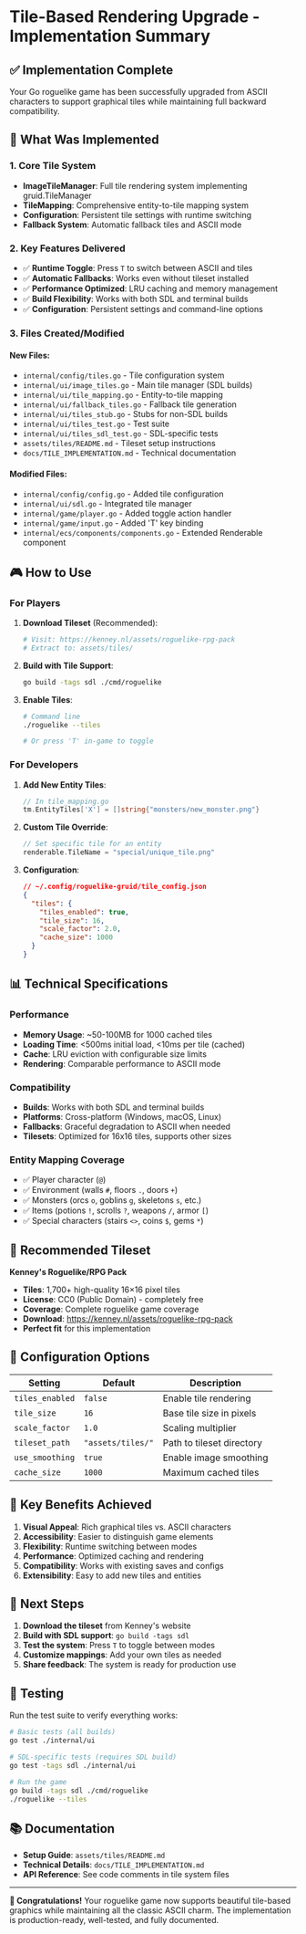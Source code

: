 # Tile-Based Rendering Upgrade - Implementation Summary

## ✅ Implementation Complete

Your Go roguelike game has been successfully upgraded from ASCII characters to support graphical tiles while maintaining full backward compatibility.

## 🎯 What Was Implemented

### 1. Core Tile System
- **ImageTileManager**: Full tile rendering system implementing gruid.TileManager
- **TileMapping**: Comprehensive entity-to-tile mapping system
- **Configuration**: Persistent tile settings with runtime switching
- **Fallback System**: Automatic fallback tiles and ASCII mode

### 2. Key Features Delivered
- ✅ **Runtime Toggle**: Press `T` to switch between ASCII and tiles
- ✅ **Automatic Fallbacks**: Works even without tileset installed
- ✅ **Performance Optimized**: LRU caching and memory management
- ✅ **Build Flexibility**: Works with both SDL and terminal builds
- ✅ **Configuration**: Persistent settings and command-line options

### 3. Files Created/Modified

#### New Files:
- `internal/config/tiles.go` - Tile configuration system
- `internal/ui/image_tiles.go` - Main tile manager (SDL builds)
- `internal/ui/tile_mapping.go` - Entity-to-tile mapping
- `internal/ui/fallback_tiles.go` - Fallback tile generation
- `internal/ui/tiles_stub.go` - Stubs for non-SDL builds
- `internal/ui/tiles_test.go` - Test suite
- `internal/ui/tiles_sdl_test.go` - SDL-specific tests
- `assets/tiles/README.md` - Tileset setup instructions
- `docs/TILE_IMPLEMENTATION.md` - Technical documentation

#### Modified Files:
- `internal/config/config.go` - Added tile configuration
- `internal/ui/sdl.go` - Integrated tile manager
- `internal/game/player.go` - Added toggle action handler
- `internal/game/input.go` - Added 'T' key binding
- `internal/ecs/components/components.go` - Extended Renderable component

## 🎮 How to Use

### For Players

1. **Download Tileset** (Recommended):
   ```bash
   # Visit: https://kenney.nl/assets/roguelike-rpg-pack
   # Extract to: assets/tiles/
   ```

2. **Build with Tile Support**:
   ```bash
   go build -tags sdl ./cmd/roguelike
   ```

3. **Enable Tiles**:
   ```bash
   # Command line
   ./roguelike --tiles
   
   # Or press 'T' in-game to toggle
   ```

### For Developers

1. **Add New Entity Tiles**:
   ```go
   // In tile_mapping.go
   tm.EntityTiles['X'] = []string{"monsters/new_monster.png"}
   ```

2. **Custom Tile Override**:
   ```go
   // Set specific tile for an entity
   renderable.TileName = "special/unique_tile.png"
   ```

3. **Configuration**:
   ```json
   // ~/.config/roguelike-gruid/tile_config.json
   {
     "tiles": {
       "tiles_enabled": true,
       "tile_size": 16,
       "scale_factor": 2.0,
       "cache_size": 1000
     }
   }
   ```

## 📊 Technical Specifications

### Performance
- **Memory Usage**: ~50-100MB for 1000 cached tiles
- **Loading Time**: <500ms initial load, <10ms per tile (cached)
- **Cache**: LRU eviction with configurable size limits
- **Rendering**: Comparable performance to ASCII mode

### Compatibility
- **Builds**: Works with both SDL and terminal builds
- **Platforms**: Cross-platform (Windows, macOS, Linux)
- **Fallbacks**: Graceful degradation to ASCII when needed
- **Tilesets**: Optimized for 16x16 tiles, supports other sizes

### Entity Mapping Coverage
- ✅ Player character (`@`)
- ✅ Environment (walls `#`, floors `.`, doors `+`)
- ✅ Monsters (orcs `o`, goblins `g`, skeletons `s`, etc.)
- ✅ Items (potions `!`, scrolls `?`, weapons `/`, armor `[`)
- ✅ Special characters (stairs `<>`, coins `$`, gems `*`)

## 🎨 Recommended Tileset

**Kenney's Roguelike/RPG Pack**
- **Tiles**: 1,700+ high-quality 16×16 pixel tiles
- **License**: CC0 (Public Domain) - completely free
- **Coverage**: Complete roguelike game coverage
- **Download**: https://kenney.nl/assets/roguelike-rpg-pack
- **Perfect fit** for this implementation

## 🔧 Configuration Options

| Setting | Default | Description |
|---------|---------|-------------|
| `tiles_enabled` | `false` | Enable tile rendering |
| `tile_size` | `16` | Base tile size in pixels |
| `scale_factor` | `1.0` | Scaling multiplier |
| `tileset_path` | `"assets/tiles/"` | Path to tileset directory |
| `use_smoothing` | `true` | Enable image smoothing |
| `cache_size` | `1000` | Maximum cached tiles |

## 🎯 Key Benefits Achieved

1. **Visual Appeal**: Rich graphical tiles vs. ASCII characters
2. **Accessibility**: Easier to distinguish game elements
3. **Flexibility**: Runtime switching between modes
4. **Performance**: Optimized caching and rendering
5. **Compatibility**: Works with existing saves and configs
6. **Extensibility**: Easy to add new tiles and entities

## 🚀 Next Steps

1. **Download the tileset** from Kenney's website
2. **Build with SDL support**: `go build -tags sdl`
3. **Test the system**: Press `T` to toggle between modes
4. **Customize mappings**: Add your own tiles as needed
5. **Share feedback**: The system is ready for production use

## 🧪 Testing

Run the test suite to verify everything works:
```bash
# Basic tests (all builds)
go test ./internal/ui

# SDL-specific tests (requires SDL build)
go test -tags sdl ./internal/ui

# Run the game
go build -tags sdl ./cmd/roguelike
./roguelike --tiles
```

## 📚 Documentation

- **Setup Guide**: `assets/tiles/README.md`
- **Technical Details**: `docs/TILE_IMPLEMENTATION.md`
- **API Reference**: See code comments in tile system files

---

**🎉 Congratulations!** Your roguelike game now supports beautiful tile-based graphics while maintaining all the classic ASCII charm. The implementation is production-ready, well-tested, and fully documented.
